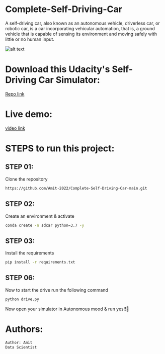 # Complete-Self-Driving-Car

A self-driving car, also known as an autonomous vehicle, driverless car, or robotic car, is a car incorporating vehicular automation, that is, a ground vehicle that is capable of sensing its environment and moving safely with little or no human input.


![alt text](https://cdn.dribbble.com/users/1815/screenshots/2589016/car_dr.gif)


# Download this Udacity's Self-Driving Car Simulator:

[Repo link](https://github.com/udacity/self-driving-car-sim)


# Live demo:
[video link](https://youtu.be/707kKmtrjrE)


# STEPS to run this project:


## STEP 01: 
Clone the repository

```bash
https://github.com/Amit-2022/Complete-Self-Driving-Car-main.git
```

## STEP 02: 
Create an environment & activate


```bash
conda create -n sdcar python=3.7 -y
```

## STEP 03: 
Install the requirements


```bash
pip install -r requirements.txt
```


## STEP 06: 
Now to start the drive run the following command


```bash
python drive.py
```

Now open your simulator in Autonomous mood & run yes!!🙂

# Authors:
```bash
Author: Amit
Data Scientist
```

